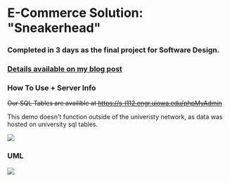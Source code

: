 # E-Commerce Solution: "Sneakerhead"
### Completed in 3 days as the final project for Software Design. 
### [Details available on my blog post](https://mitchinson.dev/Software-Design/)

### How To Use + Server Info
~~Our SQL Tables are availible at https://s-l112.engr.uiowa.edu/phpMyAdmin~~

This demo doesn't function outside of the univeristy network, as data was hosted on university sql tables.

![](https://res.cloudinary.com/dheqbiqti/image/upload/v1560616223/Projects/SWD/Demo.png)

### UML

![](https://res.cloudinary.com/dheqbiqti/image/upload/v1560616811/Projects/SWD/UML.png)
